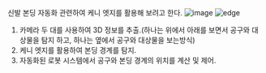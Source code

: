 신발 본딩 자동화 관련하여 케니 엣지를 활용해 보려고 한다.
![image](https://github.com/user-attachments/assets/9550db66-6fc6-4d99-b3d3-ad7973376e49)
![edge](https://github.com/user-attachments/assets/3149c174-1e1a-4bc0-941f-f5585ca4b499)

1. 카메라 두 대를 사용하여 3D 정보를 추출.(하나는 위에서 아래를 보면서 공구와 대상물을 탐지 하고, 하나는 옆에서 공구와 대상물을 보는방식)
2. 케니 엣지를 활용하여 본딩 경계를 탐지.
3. 자동화된 로봇 시스템에서 공구와 본딩 경계의 위치를 계산 및 제어.
